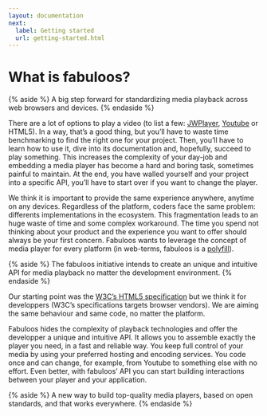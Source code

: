 ```yaml
---
layout: documentation
next:
  label: Getting started
  url: getting-started.html
---
```


# What is fabuloos?

{% aside %}
A big step forward for standardizing media playback across web browsers and devices.
{% endaside %}

There are a lot of options to play a video (to list a few: [JWPlayer](http://www.jwplayer.com), [Youtube](http://www.youtube.com) or HTML5). In a way, that’s a good thing, but you’ll have to waste time benchmarking to find the right one for your project. Then, you’ll have to learn how to use it, dive into its documentation and, hopefully, succeed to play something. This increases the complexity of your day-job and embedding a media player has become a hard and boring task, sometimes painful to maintain. At the end, you have walled yourself and your project into a specific API, you’ll have to start over if you want to change the player.

We think it is important to provide the same experience anywhere, anytime on any devices. Regardless of the platform, coders face the same problem: differents implementations in the ecosystem. This fragmentation leads to an huge waste of time and some complex workaround. The time you spend not thinking about your product and the experience you want to offer should always be your first concern. Fabuloos wants to leverage the concept of media player for every platform (in web-terms, fabuloos is a [polyfill](http://en.wikipedia.org/wiki/Polyfill)).

{% aside %}
The fabuloos initiative intends to create an unique and intuitive API for media playback no matter the development environment.
{% endaside %}

Our starting point was the [W3C’s HTML5 specification](http://dev.w3.org/html5/spec-author-view/video.html) but we think it for developpers (W3C’s specifications targets browser vendors). We are aiming the same behaviour and same code, no matter the platform.

Fabuloos hides the complexity of playback technologies and offer the developper a unique and intuitive API. It allows you to assemble exactly the player you need, in a fast and reliable way. You keep full control of your media by using your preferred hosting and encoding services. You code once and can change, for example, from Youtube to something else with no effort. Even better, with fabuloos’ API you can start building interactions between your player and your application.

{% aside %}
A new way to build top-quality media players, based on open standards, and that works everywhere.
{% endaside %}